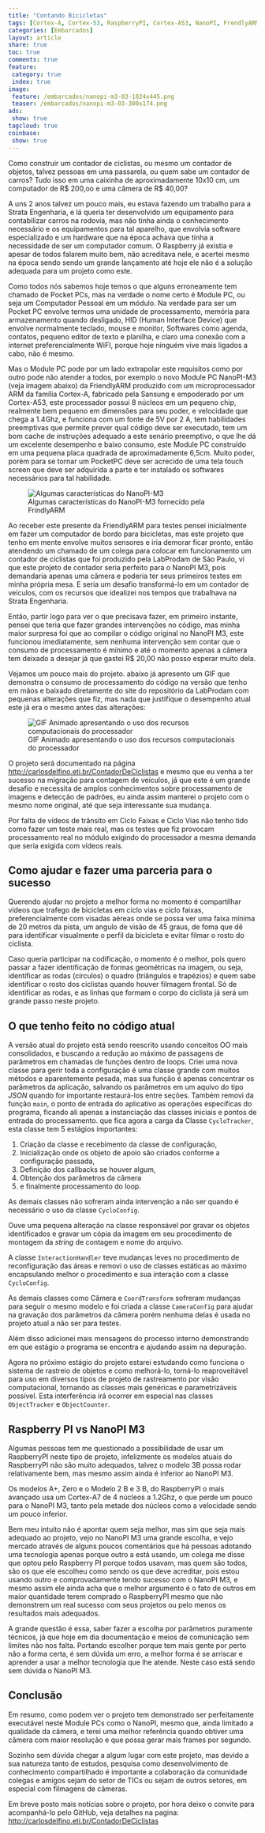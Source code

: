 ```yaml
---
title: "Contando Bicicletas" 
tags: [Cortex-A, Cortex-53, RaspberryPI, Cortex-A53, NanoPI, FrendlyARM, ARM, Visão Computacional, OpenCV, Linux, Câmera, Contador, Bicicleta]
categories: [Embarcados]
layout: article
share: true
toc: true
comments: true
feature:
 category: true
 index: true
image:
 feature: /embarcados/nanopi-m3-03-1024x445.png
 teaser: /embarcados/nanopi-m3-03-300x174.png
ads: 
 show: true
tagcloud: true
coinbase:
 show: true
---
```

Como construir um contador de ciclistas, ou mesmo um contador de objetos, talvez pessoas em uma passarela, ou quem sabe um contador de carros? Tudo isso em uma caixinha de aproximadamente 10x10 cm, um computador de R$ 200,oo e uma câmera de R$ 40,00?

<!--more-->

A uns 2 anos talvez um pouco mais, eu estava fazendo um trabalho para a Strata Engenharia, e lá queria ter desenvolvido um equipamento para contabilizar carros na rodovia, mas não tinha ainda o conhecimento necessário e os equipamentos para tal aparelho, que envolvia software especializado e um hardware que na época achava que tinha a necessidade de ser um computador comum. O Raspberry já existia e apesar de todos falarem muito bem, não acreditava nele, e acertei mesmo na época sendo sendo um grande lançamento até hoje ele não é a solução adequada para um projeto como este.

Como todos nós sabemos hoje temos o que alguns erroneamente tem  chamado de Pocket PCs, mas na verdade o nome certo é Module PC, ou seja um Computador Pessoal em um módulo. Na verdade para ser um Pocket PC envolve termos uma unidade de processamento, memória para armazenamento quando desligado, HID (Human Interface Device) que envolve normalmente teclado, mouse e monitor, Softwares como agenda, contatos, pequeno editor de texto e planilha, e claro uma conexão com a internet preferencialmente WiFI, porque hoje ninguém vive mais ligados a cabo, não é mesmo. 

Mas o Module PC pode por um lado extrapolar este requisitos como por outro pode não atender a todos, por exemplo o novo Module PC NanoPI-M3 (veja imagem abaixo) da FriendlyARM produzido com um microprocessador ARM da família Cortex-A, fabricado pela Sansung e empoderado por um Cortex-A53, este processador possui 8 núcleos em um pequeno chip, realmente bem pequeno em dimensões para seu poder, e velocidade que chega a 1.4Ghz, e funciona com um fonte de 5V por 2 A, tem habilidades preemptivas que permite prever qual código deve ser executado, tem um bom cache de instruções adequado a este senário preemptivo, o que lhe dá um excelente desempenho e baixo consumo, este Module PC construído em uma pequena placa quadrada de aproximadamente 6,5cm. Muito poder, porém para se tornar um PocketPC deve ser acrecido de uma tela touch screen que deve ser adquirida a parte e ter instalado os softwares necessários para tal habilidade.

<figure>
<img src="/images/embarcados/nanopi-m3-detalhestecnicos-640x460.png" alt="Algumas características do NanoPI-M3"/>
<figcaption>Algumas características do NanoPI-M3 fornecido pela FrindlyARM</figcaption>
</figure>

Ao receber este presente da FriendlyARM para testes pensei inicialmente em fazer um computador de bordo para bicicletas, mas este projeto que tenho em mente envolve muitos sensores e iria demorar ficar pronto, então atendendo um chamado de um colega para colocar em funcionamento um contador de ciclistas que foi produzido pela LabProdam de São Paulo, vi que este projeto de contador seria perfeito para o NanoPI M3, pois demandaria apenas uma câmera e poderia ter seus primeiros testes em minha própria mesa. E seria um desafio transformá-lo em um contador de veículos, com os recursos que idealizei nos tempos que trabalhava na Strata Engenharia.

Então, partir logo para ver o que precisava fazer, em primeiro instante, pensei que teria que fazer grandes intervenções no código, mas minha maior surpresa foi que ao compilar o código original no NanoPI M3, este funcionou imediatamente, sem nenhuma intervenção sem contar que o consumo de processamento é mínimo e até o momento apenas a câmera tem deixado a desejar já que gastei R$ 20,00 não posso esperar muito dela.

Vejamos um pouco mais do projeto. abaixo já apresento um GIF que demonstra o consumo de processamento do código na versão que tenho em mãos e baixado diretamente do site do repositório da LabProdam com pequenas alterações que fiz, mas nada que justifique o desempenho atual este já era o mesmo antes das alterações:

<figure>
<img src="/images/embarcados/desempenho no Cortex-A53.gif" alt="GIF Animado apresentando o uso dos recursos computacionais do processador" />
<figcaption>GIF Animado apresentando o uso dos recursos computacionais do processador</figcaption>
</figure>

O projeto será documentado na página <a href="http://carlosdelfino.eti.br/ContadorDeCiclistas" >http://carlosdelfino.eti.br/ContadorDeCiclistas</a> e mesmo que eu venha a ter sucesso na migração para contagem de veículos, já que este é um grande desafio e necessita de amplos conhecimentos sobre processamento de imagens e detecção de padrões, eu ainda assim manterei o projeto com o mesmo nome original, até que seja interessante sua mudança.

Por falta de vídeos de trânsito em Ciclo Faixas e Ciclo Vias não tenho tido como fazer um teste mais real, mas os testes que fiz provocam processamento real no módulo exigindo do processador a mesma demanda que seria exigida com vídeos reais.

## Como ajudar e fazer uma parceria para o sucesso

Querendo ajudar no projeto a melhor forma no momento é compartilhar vídeos que trafego de bicicletas em ciclo vias e ciclo faixas, preferencialmente com visadas aéreas onde se possa ver uma faixa mínima de 20 metros da pista, um angulo de visão de 45 graus, de foma que dê para identificar visualmente o perfil da bicicleta e evitar filmar o rosto do ciclista.

Caso queria participar na codificação, o momento é o melhor, pois quero passar a fazer identificação de formas geométricas na imagem, ou seja, identificar as rodas (círculos) o quadro (triângulos e trapézios) e quem sabe identificar o rosto dos ciclistas quando houver filmagem frontal. Só de identificar as rodas, e as linhas que formam o corpo do ciclista já será um grande passo neste projeto.

## O que tenho feito no código atual

A versão atual do projeto está sendo reescrito usando conceitos OO mais consolidados, e buscando a redução ao máximo de passagens de parâmetros em chamadas de funções dentro de loops. Criei uma nova classe para gerir toda a configuração é uma classe grande com muitos métodos e aparentemente pesada, mas sua função é apenas concentrar os parâmetros da aplicação, salvando os parâmetros em um aquivo do tipo *JSON* quando for importante restaurá-los entre seções. Também removi da função `main`, o ponto de entrada do aplicativo as operações especificas do programa, ficando ali apenas a instanciação das classes iniciais e pontos de entrada do processamento. que fica agora a carga da Classe `CycloTracker`, esta classe tem 5 estágios importantes:

 1) Criação da classe e recebimento da classe de configuração, 
 2) Inicialização onde os objeto de apoio são criados conforme a configuração passada, 
 3) Definição dos callbacks se houver algum, 
 4) Obtenção dos parâmetros da câmera
 5) e finalmente processamento do loop.

As demais classes não sofreram ainda intervenção a não ser quando é necessário o uso da classe `CycloConfig`.

Ouve uma pequena alteração na classe responsável por gravar os objetos identificados e gravar um cópia da imagem em seu procedimento de montagem da *string* de contagem e nome do arquivo. 

A classe `InteractionHandler` teve mudanças leves no procedimento de reconfiguração das áreas e removi o uso de classes estáticas ao máximo encapsulando melhor o procedimento e sua interação com a classe `CycloConfig`. 

As demais classes como Câmera e `CoordTransform` sofreram mudanças para seguir o mesmo modelo e foi criada a classe `CameraConfig` para ajudar na gravação dos parâmetros da câmera porém nenhuma delas é usada no projeto atual a não ser para testes.

Além disso adicionei mais mensagens do processo interno demonstrando em que estágio o programa se encontra e ajudando assim na depuração.

Agora no próximo estágio do projeto estarei estudando como funciona o sistema de rastreio de objetos e como melhorá-lo, torná-lo reaproveitável para uso em diversos tipos de projeto de rastreamento por visão computacional, tornando as classes mais genéricas e parametrizáveis possível. Esta interferência irá ocorrer em especial nas classes `ObjectTracker` e `ObjectCounter`.

## Raspberry PI vs NanoPI M3

Algumas pessoas tem me questionado a possibilidade de usar um RaspberryPI neste tipo de projeto, infelizmente os modelos atuais do RaspberryPI não são muito adequados, talvez o modelo 3B possa rodar relativamente bem, mas mesmo assim ainda é inferior ao NanoPI M3.

Os modelos A+, Zero e o Modelo 2 B e 3 B, do RaspberryPI o mais avançado usa um Cortex-A7 de 4 núcleos a 1.2Ghz, o que perde um pouco para o NanoPI M3, tanto pela metade dos núcleos como a velocidade sendo um pouco inferior.

Bem meu intuito não é apontar quem seja melhor, mas sim que seja mais adequado ao projeto, vejo no NanoPI M3 uma grande escolha, e vejo mercado através de alguns poucos comentários que há pessoas adotando uma tecnologia apenas porque outro a está usando, um colega me disse que optou pelo Raspberry PI porque todos usavam, mas quem são todos, são os que ele escolheu como sendo os que deve acreditar, pois estou usando outro e comprovadamente tendo sucesso com o NanoPI M3, e mesmo assim ele ainda acha que o melhor argumento é o fato de outros em maior quantidade terem comprado o RaspberryPI mesmo que não demonstrem um real sucesso com seus projetos ou pelo menos os resultados mais adequados.

A grande questão é essa, saber fazer a escolha por parâmetros puramente técnicos, já que hoje em dia documentação e meios de comunicação sem limites não nos falta. Portando escolher porque tem mais gente por perto não a forma certa, é sem dúvida um erro, a melhor forma é se arriscar e aprender a usar a melhor tecnologia que lhe atende. Neste caso está sendo sem dúvida o NanoPI M3.

## Conclusão

Em resumo, como podem ver o projeto tem demonstrado ser perfeitamente executável neste Module PCs como o NanoPI, mesmo que, ainda limitado a qualidade da câmera, e terei uma melhor referência quando obtiver uma câmera com maior resolução e que possa gerar mais frames por segundo.

Sozinho sem dúvida chegar a algum lugar com este projeto, mas devido a sua natureza tanto de estudos, pesquisa como desenvolvimento de conhecimento compartilhado é importante a colaboração da comunidade colegas e amigos sejam do setor de TICs ou sejam de outros setores, em especial com filmagens de câmeras.

Em breve posto mais notícias sobre o projeto, por hora deixo o convite para acompanhá-lo pelo GitHub, veja detalhes na pagina: <a href="http://carlosdelfino.eti.br/ContadorDeCiclistas" >http://carlosdelfino.eti.br/ContadorDeCiclistas</a>